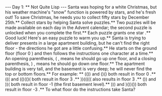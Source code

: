 --- Day 1: ** Not Quite Lisp ---
Santa was hoping for a white Christmas, but his weather machine's "snow" function is powered by stars, and he's fresh out!  To save Christmas, he needs you to collect
fifty stars
by December 25th.**
Collect stars by helping Santa solve puzzles.**  Two puzzles will be made available on each day in the Advent calendar; the second puzzle is unlocked when you complete the first.**  Each puzzle grants
one star
.**
Good luck!
Here's an easy puzzle to warm you up.**
Santa is trying to deliver presents in a large apartment building, but he can't find the right floor - the directions he got are a little confusing.** He starts on the ground floor (floor
0
) and then follows the instructions one character at a time.**
An opening parenthesis,
(
, means he should go up one floor, and a closing parenthesis,
)
, means he should go down one floor.**
The apartment building is very tall, and the basement is very deep; he will never find the top or bottom floors.**
For example: **
(())
and
()()
both result in floor
0
.**
(((
and
(()(()(
both result in floor
3
.**
))(((((
also results in floor
3
.**
())
and
))(
both result in floor
-1
(the first basement level).**
)))
and
)())())
both result in floor
-3
.**
To
what floor
do the instructions take Santa?
